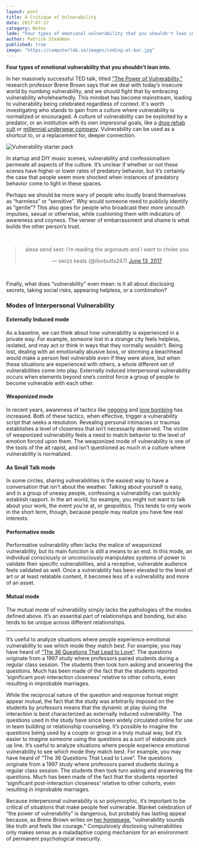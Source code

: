 ```yaml
---
layout: post
title: A Critique of Vulnerability
date: 2017-07-17
category: Notes
lede: "Four types of emotional vulnerability that you shouldn't lean into."
author: Patrick Steadman
published: true
image: "https://computerlab.io/images/coding-at-bar.jpg"
---
```


__Four types of emotional vulnerability that you shouldn't lean into.__

In her massively successful TED talk, titled ["The Power of
Vulnerability,"](https://www.ted.com/talks/brene_brown_on_vulnerability)
research professor Brene Brown says that we deal with today’s insecure world by
numbing vulnerability, and we should fight that by embracing vulnerability
wholeheartedly. This mindset has become mainstream, leading to vulnerability
being celebrated regardless of context. It's worth investigating who stands to
gain from a culture where vulnerability is normalized or encouraged. A culture
of vulnerability can be exploited by a predator, or an institution with its own
impersonal goals, like a [drug rehab
cult](http://paleofuture.gizmodo.com/synanons-sober-utopia-how-a-drug-rehab-program-became-1562665776)
or [millennial underwear
company](https://www.racked.com/2017/3/14/14911228/thinx-miki-agrawal-health-care-branding).
Vulnerability can be used as a shortcut to, or a replacement for, deeper
connection.

![Vulnerability starter pack](/images/vulnerability.jpg)

In startup and DIY music scenes, vulnerability and confessionalism permeate all
aspects of the culture. It’s unclear if whether or not these scenes have higher
or lower rates of predatory behavior, but it’s certainly the case that people
seem more shocked when instances of predatory behavior come to light in these
spaces.

Perhaps we should be more wary of people who loudly brand themselves as
“harmless” or “sensitive”. Why would someone need to publicly identify as
“gentle”? This also goes for people who broadcast their more uncouth impulses,
sexual or otherwise, while cushioning them with indicators of awareness and
coyness. The veneer of embarrassment and shame is what builds the other person’s
trust.

<br>
<center>
<blockquote class="twitter-tweet" data-lang="en"><p lang="en" dir="ltr">alexa send sext: i&#39;m reading the argonauts and i want to choke you</p>&mdash; swizz keats (@iluvbutts247) <a href="https://twitter.com/iluvbutts247/status/874733523881480192">June 13, 2017</a></blockquote>
<script async src="//platform.twitter.com/widgets.js" charset="utf-8"></script>
</center>
<br>

Finally, what does “vulnerability” even mean: is it all about disclosing
secrets, taking social risks, appearing helpless, or a combination?

### Modes of Interpersonal Vulnerability

#### Externally Induced mode

As a baseline, we can think about how vulnerability is experienced in a private
way. For example, someone lost in a strange city feels helpless, isolated, and
may act or think in ways that they normally wouldn’t.  Being lost, dealing with
an emotionally abusive boss, or storming a beachhead would make a person feel
vulnerable even if they were alone, but when these situations are experienced
with others, a whole different set of vulnerabilities come into play. Externally
induced interpersonal vulnerability occurs when elements beyond one’s control
force a group of people to become vulnerable with each other.

#### Weaponized mode

In recent years, awareness of tactics like
[negging](https://en.wikipedia.org/wiki/Negging) and [love
bombing](https://en.wikipedia.org/wiki/Love_bombing) has increased.  Both of
these tactics, when effective, trigger a vulnerability script that seeks a
resolution. Revealing personal intimacies or traumas establishes a level of
closeness that isn’t necessarily deserved.  The victim of weaponized
vulnerability feels a need to match behavior to the level of emotion forced upon
them. The weaponized mode of vulnerability is one of the tools of the alt
rapist, and isn’t questioned as much in a culture where vulnerability is
normalized.

#### As Small Talk mode

In some circles, sharing vulnerabilities is the easiest way to have a
conversation that isn’t about the weather. Talking about yourself is easy, and
in a group of uneasy people, confessing a vulnerability can quickly establish
rapport. In the art world, for example, you might not want to talk about your
work, the event you’re at, or geopolitics. This tends to only work in the short
term, though, because people may realize you have few real interests.

#### Performative mode

Performative vulnerability often lacks the malice of weaponized vulnerability,
but its main function is still a means to an end. In this mode, an individual
consciously or unconsciously manipulates systems of power to validate their
specific vulnerabilities, and a receptive, vulnerable audience feels validated
as well. Once a vulnerability has been elevated to the level of art or at least
relatable content, it becomes less of a vulnerability and more of an asset.

#### Mutual mode

The mutual mode of vulnerability simply lacks the pathologies of the modes
defined above. It’s an essential part of relationships and bonding, but also
tends to be unique across different relationships.

<hr>

It’s useful to analyze situations where people experience emotional
vulnerability to see which mode they match best. For example, you may have heard
of [“The 36 Questions That Lead to
Love”](https://www.nytimes.com/2015/01/11/fashion/no-37-big-wedding-or-small.html).
The questions originate from a 1997 study where professors paired students
during a regular class session. The students then took turn asking and answering
the questions. Much has been made of the fact that the students reported
‘significant post-interaction closeness’ relative to other cohorts, even
resulting in improbable marriages.

While the reciprocal nature of the question and response format might appear
mutual, the fact that the study was arbitrarily imposed on the students by
professors means that the dynamic at play during the interaction is best
characterized as externally induced vulnerability. The questions used in the
study have since been widely circulated online for use in team building or
relationship counseling. It’s possible to imagine the questions being used by a
couple or group in a truly mutual way, but it’s easier to imagine someone using
the questions as a sort of elaborate pick up line. It’s useful to analyze
situations where people experience emotional vulnerability to see which mode
they match best. For example, you may have heard of “The 36 Questions That Lead
to Love”. The questions originate from a 1997 study where professors paired
students during a regular class session. The students then took turn asking and
answering the questions. Much has been made of the fact that the students
reported ‘significant post-interaction closeness’ relative to other cohorts,
even resulting in improbable marriages.

Because interpersonal vulnerability is so polymorphic, it’s important to be
critical of situations that make people feel vulnerable. Blanket celebration of
“the power of vulnerability” is dangerous, but probably has lasting appeal
because, as Brene Brown writes on [her homepage](http://brenebrown.com/),
"vulnerability sounds like truth and feels like courage." Compulsively
disclosing vulnerabilities only makes sense as a maladaptive coping mechanism
for an environment of permanent psychological insecurity.
